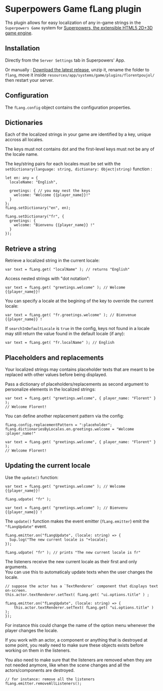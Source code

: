 # Superpowers Game fLang plugin

Ths plugin allows for easy localization of any in-game strings in the `Superpowers Game` system for [Superpowers, the extensible HTML5 2D+3D game engine](http://superpowers-html5.com).  


## Installation

Directly from the `Server Settings` tab in Superpowers' App.

Or manually :
[Download the latest release](https://github.com/florentpoujol/superpowers-game-flang-plugin/releases), unzip it, rename the folder to `flang`, move it inside `resources/app/systems/game/plugins/florentpoujol/` then restart your server.


## Configuration

The `fLang.config` object contains the configuration properties.


## Dictionaries

Each of the localized strings in your game are identified by a key, unique accross all locales.

The keys must not contains dot and the first-level keys must not be any of the locale name.

The key/string pairs for each locales must be set with the `setDictionary(language: string, dictionary: Object|string)` function :

    let en: any = {
      localeName: "English",

      greetings: { // you may nest the keys
        welcome: "Welcome {{player_name}}!"
      }
    };
    fLang.setDictionary("en", en);

    fLang.setDictionary("fr", {
      greetings: {
        welcome: "Bienvenu {{player_name}} !"
      }
    });


## Retrieve a string

Retrieve a localized string in the current locale:
    
    var text = fLang.get( "localName" ); // returns "English"

Access nested strings with "dot notation":

    var text = fLang.get( "greetings.welcome" ); // Welcome {{player_name}}!

You can specify a locale at the begining of the key to override the current locale:

    var text = fLang.get( "fr.greetings.welcome" ); // Bienvenue {{player_name}} !

If `searchInDefaultLocale` is `true` in the config, keys not found in a locale may still return the value found in the default locale (if any):

    var text = fLang.get( "fr.localName" ); // English

## Placeholders and replacements

Your localized strings may contains placeholder texts that are meant to be replaced with other values before being displayed.  

Pass a dictionary of placeholders/replacements as second argument to personalize elements in the localized strings:
    
    var text = fLang.get( "greetings.welcome", { player_name: "Florent" } );
    // Welcome Florent!

You can define another replacement pattern via the config:

    fLang.config.replacementPattern = ":placeholder";
    fLang.dictionariesByLocales.en.greetings.welcome = "Welcome :player_name!"

    var text = fLang.get( "greetings.welcome", { player_name: "Florent" } ); 
    // Welcome Florent!

## Updating the current locale

Use the `update()` function:

    var text = fLang.get( "greetings.welcome" ); // Welcome {{player_name}}!

    fLang.udpate( "fr" );

    var text = fLang.get( "greetings.welcome" ); // Bienvenu {{player_name}} !
    
The `update()` function makes the event emitter (`fLang.emitter`) emit the `"fLangUpdate"` event.  

    fLang.emitter.on("fLangUpdate", (locale: string) => {
      Sup.log("The new current locale is "+locale);
    });

    fLang.udpate( "fr" ); // prints "The new current locale is fr"

The listeners receive the new current locale as their first and only arguments.  
You can use this to automaticaly update texts when the user changes the locale.
    
    // suppose the actor has a `TextRenderer` component that displays text on-screen.
    this.actor.textRenderer.setText( fLang.get( "ui.options.title" ) ;

    fLang.emitter.on("fLangUpdate", (locale: string) => {
        this.actor.textRenderer.setText( fLang.get( "ui.options.title" ) );
    });

For instance this could change the name of the option menu whenever the player changes the locale.

If you work with an actor, a component or anything that is destroyed at some point, you really need to make sure these objects exists before working on them in the listeners.  

You also need to make sure that the listeners are removed when they are not needed anymore, like when the scene changes and all the actors/components are destroyed.

    // for instance: remove all the listeners
    fLang.emitter.removeAllListeners();
